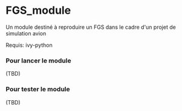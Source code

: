 # FGS_module

Un module destiné à reproduire un FGS dans le cadre d'un projet de simulation avion

Requis: ivy-python

### Pour lancer le module

(TBD)

### Pour tester le module

(TBD)